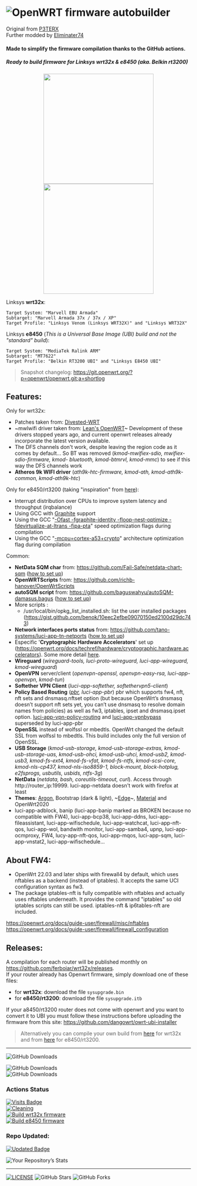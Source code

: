 # ![OpenWRT](images/openwrt_logo.png) firmware autobuilder 

Original from [P3TERX](https://github.com/P3TERX/Actions-OpenWrt)  
Further modded  by [Eliminater74](https://github.com/DevOpenWRT-Router/Action_OpenWRT_AutoBuild_Linksys_Devices)

#### Made to simplify the firmware compilation thanks to the GitHub actions.
##### Ready to build firmware for Linksys wrt32x & e8450 (aka. Belkin rt3200)
<p align="middle">
  <img width="300" height="auto" src="images/wrt32x.jpg" />
  <img width="300" height="auto" src="images/e8450_side.png" />
</p>

Linksys **wrt32x**:

```
Target System: "Marvell EBU Armada"
Subtarget: "Marvell Armada 37x / 37x / XP"
Target Profile: "Linksys Venom (Linksys WRT32X)" and "Linksys WRT32X"
```

Linksys **e8450** (*This is a Universal Base Image (UBI) build and not the "standard" build*):

```
Target System: "MediaTek Ralink ARM"
Subtarget: "MT7622"
Target Profile: "Belkin RT3200 UBI" and "Linksys E8450 UBI"
```

> Snapshot changelog: https://git.openwrt.org/?p=openwrt/openwrt.git;a=shortlog

## Features:
Only for wrt32x:
- Patches taken from: [Divested-WRT](https://divested.dev/unofficial-openwrt-builds/mvebu-linksys/patches/)
- ~mwlwifi driver taken from: [Lean's OpenWRT](https://github.com/coolsnowwolf/lede/tree/master/package/kernel/mwlwifi)~ Development of these drivers stopped years ago, and current openwrt releases already incorporate the latest version available.
- The DFS channels don't work, despite leaving the region code as it comes by default... So BT was removed (*kmod-mwifiex-sdio, mwifiex-sdio-firmware, kmod- bluetooth, kmod-btmrvl, kmod-mmc*) to see if this way the DFS channels work
- **Atheros 9k WIFI driver** (*ath9k-htc-firmware, kmod-ath, kmod-ath9k-common, kmod-ath9k-htc*)

Only for e8450/rt3200 (taking "inspiration" from [here](https://forum.openwrt.org/t/build-for-belkin-rt3200-linksys-e8450-ubi-and-redmi-ax6s-xiaomi-ax3200/94569)):
- Interrupt distribution over CPUs to improve system latency and throughput (irqbalance)
- Using GCC with [Graphite](https://gcc.gnu.org/wiki/Graphite) support
- Using the GCC "[-Ofast -fgraphite-identity -floop-nest-optimize -fdevirtualize-at-ltrans -fipa-pta](https://gcc.gnu.org/onlinedocs/gcc/Optimize-Options.html)" speed optimization flags during compilation
- Using the GCC "[-mcpu=cortex-a53+crypto](https://gcc.gnu.org/onlinedocs/gcc/ARM-Options.html)" architecture optimization flag during compilation

Common:
- **NetData SQM char** from: https://github.com/Fail-Safe/netdata-chart-sqm ([how to set up](https://github.com/ferboiar/wrt32x/wiki/Build-configuration-tips#netdata-sqm-char "how to set up")) 
- **OpenWRTScripts** from: https://github.com/richb-hanover/OpenWrtScripts
- **autoSQM script** from: https://github.com/baguswahyu/autoSQM-damasus.bagus ([how to set up](https://github.com/ferboiar/wrt32x/wiki/Build-configuration-tips#autosqm_script "how to set up"))
- More scripts :
  - /usr/local/bin/opkg_list_installed.sh: list the user installed packages (https://gist.github.com/benok/10eec2efbe09070150ed2100d29dc743)
- **Network interfaces ports status** from: https://github.com/tano-systems/luci-app-tn-netports ([how to set up](https://github.com/ferboiar/wrt32x/wiki/Build-configuration-tips#network_port_status "how to set up")) 
- Especific '**Cryptographic Hardware Accelerators**' set up (https://openwrt.org/docs/techref/hardware/cryptographic.hardware.accelerators). Some more detail [here](https://github.com/ferboiar/wrt32x/wiki/Cryptographic-Hardware-Accelerators "here").
- **Wireguard** (*wireguard-tools, luci-proto-wireguard, luci-app-wireguard, kmod-wireguard*)
- **OpenVPN** server/client (*openvpn-openssl, openvpn-easy-rsa, luci-app-openvpn, kmod-tun*)
- **Softether VPN Client** (*luci-app-softether, softethervpn5-client*)
- **Policy Based Routing** (*[pbr](https://docs.openwrt.melmac.net/pbr/), luci-app-pbr*) pbr which supports fw4, nft, nft sets and dnsmasq.nftset option (but because OpenWrt’s dnsmasq doesn’t support nft sets yet, you can’t use dnsmasq to resolve domain names from policies) as well as fw3, iptables, ipset and dnsmasq.ipset option. [luci-app-vpn-policy-routing](https://docs.openwrt.melmac.net/vpn-policy-routing/#description) and [luci-app-vpnbypass](https://docs.openwrt.melmac.net/vpn-policy-routing/#description) superseded by luci-app-pbr
- **OpenSSL** instead of wolfssl or mbedtls. OpenWrt changed the default SSL from wolfssl to mbedtls. This build includes only the full version of OpenSSL.
- **USB Storage** (*kmod-usb-storage, kmod-usb-storage-extras, kmod-usb-storage-uas, kmod-usb-ohci, kmod-usb-uhci, kmod-usb2, kmod-usb3, kmod-fs-ext4, kmod-fs-vfat, kmod-fs-ntfs, kmod-scsi-core, kmod-nls-cp437, kmod-nls-iso8859-1, block-mount, block-hotplug, e2fsprogs, usbutils, usbids, ntfs-3g*)
- **NetData** (*netdata, bash, coreutils-timeout, curl*). Access through http://router_ip:19999. luci-app-netdata doesn't work with firefox at least
- **Themes**: [Argon](https://github.com/jerrykuku/luci-theme-argon "Argon"), Bootstrap (dark & light), ~[Edge](https://github.com/kiddin9/luci-theme-edge "Edge")~, [Material](https://github.com/LuttyYang/luci-theme-material "Material") and OpenWrt2020
- luci-app-adblock, banip (luci-app-banip marked as BROKEN because no compatible with FW4), luci-app-bcp38, luci-app-ddns, luci-app-fileassistant, luci-app-wifischedule, luci-app-watchcat, luci-app-nft-qos, luci-app-wol, bandwith monitor, luci-app-samba4, upnp, luci-app-ocmproxy, FW4, lucy-app-nft-qos, luci-app-mqos, luci-app-sqm, luci-app-vnstat2, luci-app-wifischedule...

## About FW4:
- OpenWrt 22.03 and later ships with firewall4 by default, which uses nftables as a backend (instead of iptables). It accepts the same UCI configuration syntax as fw3.
- The package iptables-nft is fully compatible with nftables and actually uses nftables underneath. It provides the command "iptables" so old iptables scripts can still be used. iptables-nft & ip6tables-nft are included. 

https://openwrt.org/docs/guide-user/firewall/misc/nftables
https://openwrt.org/docs/guide-user/firewall/firewall_configuration

## Releases:
A compilation for each router will be published monthly on https://github.com/ferboiar/wrt32x/releases.  
If your router already has Openwrt firmware, simply download one of these files:  
- for **wrt32x**: download the file `sysupgrade.bin`
- for **e8450/rt3200**: download the file `sysupgrade.itb`

If your a8450/rt3200 router does not come with openwrt and you want to convert it to UBI you must follow these instructions before uploading the firmware from this site: https://github.com/dangowrt/owrt-ubi-installer

> Alternatively you can compile your own build from [here](https://firmware-selector.openwrt.org/?version=SNAPSHOT&target=mvebu%2Fcortexa9&id=linksys_wrt32x) for wrt32x and from [here](https://firmware-selector.openwrt.org/?version=SNAPSHOT&target=mediatek%2Fmt7622&id=linksys_e8450-ubi) for e8450/rt3200.


_______________________________________________________________________
![GitHub Downloads](https://img.shields.io/github/release-date/ferboiar/wrt32x?style=flat-square&logo=openwrt) 

![GitHub Downloads](https://img.shields.io/github/downloads/ferboiar/wrt32x/total?style=for-the-badge&logo=openwrt)  
![GitHub Downloads](https://img.shields.io/github/downloads/ferboiar/wrt32x/latest/total?style=for-the-badge&logo=openwrt)  


### Actions Status
[![Visits Badge](https://badges.pufler.dev/visits/ferboiar/wrt32x)](https://badges.pufler.dev)  
[![Cleaning](https://github.com/ferboiar/wrt32x/actions/workflows/cleanup.yml/badge.svg)](https://github.com/ferboiar/wrt32x/actions/workflows/cleanup.yml)  
[![Build wrt32x firmware](https://github.com/ferboiar/wrt32x/actions/workflows/build-wrt32x.yml/badge.svg)](https://github.com/ferboiar/wrt32x/actions/workflows/build-wrt32x.yml)  
[![Build e8450 firmware](https://github.com/ferboiar/wrt32x/actions/workflows/build-e8450.yml/badge.svg)](https://github.com/ferboiar/wrt32x/actions/workflows/build-e8450.yml)  

### Repo Updated:
[![Updated Badge](https://badges.pufler.dev/updated/ferboiar/wrt32x)](https://badges.pufler.dev) 

![Your Repository’s Stats](https://github-readme-stats.vercel.app/api?username=ferboiar&show_icons=true)

_______________________________________________________________________


[![LICENSE](https://img.shields.io/github/license/mashape/apistatus.svg?style=flat-square&label=License)](https://github.com/ferboiar/wrt32x/blob/master/LICENSE) ![GitHub Stars](https://img.shields.io/github/stars/ferboiar/wrt32x.svg?style=flat-square&label=Stars&logo=github) ![GitHub Forks](https://img.shields.io/github/forks/ferboiar/wrt32x.svg?style=flat-square&label=Forks&logo=github)
